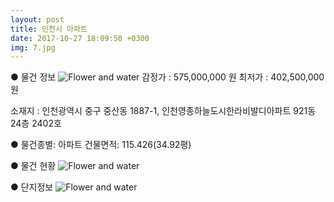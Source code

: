 ```yaml
---
layout: post
title: 인천시 아파트
date: 2017-10-27 18:09:50 +0300
img: 7.jpg
---
```


● 물건 정보
![Flower and water]({{site.baseurl}}/images/pages/p25.jpg)
감정가 : 575,000,000 원    최저가 : 402,500,000 원

소재지 : 인천광역시 중구 중산동 1887-1, 인천영종하늘도시한라비발디아파트 921동 24층 2402호

● 물건종별: 아파트    건물면적: 115.426(34.92평)

● 물건 현황
![Flower and water]({{site.baseurl}}/images/pages/p26.jpg)

● 단지정보 
![Flower and water]({{site.baseurl}}/images/pages/p27.jpg)